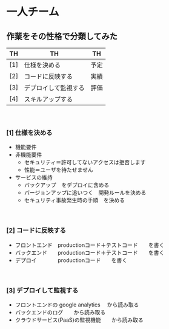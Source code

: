 # 一人チーム

## 作業をその性格で分類してみた

|  TH  |  TH  |  TH  |
| ---- | ---- | ---- |
| [1] | 仕様を決める | 予定 |
| [2] | コードに反映する | 実績 |
| [3] | デプロイして監視する | 評価 |
| [4] | スキルアップする ||

　
### [1] 仕様を決める

- 機能要件
- 非機能要件
    - セキュリティ＝許可してないアクセスは拒否します
    - 性能＝ユーザを待たせません
- サービスの維持
    - バックアップ　をデプロイに含める
    - バージョンアップに追いつく　開発ルールを決める
    - セキュリティ事故発生時の手順　を決める

　
### [2] コードに反映する

- フロントエンド　productionコード＋テストコード　　を書く
- バックエンド　　productionコード＋テストコード　　を書く
- デプロイ　　　　productionコード　　を書く

　
### [3] デプロイして監視する

- フロントエンドの google analytics 　から読み取る
- バックエンドのログ　　から読み取る
- クラウドサービス(PaaS)の監視機能　　から読み取る

